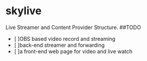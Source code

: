 # skylive
Live Streamer and Content Provider Structure.
##TODO
- [ ]OBS based video record and streaming
- [ ]back-end streamer and forwarding
- [ ]a front-end web page for video and live watch
